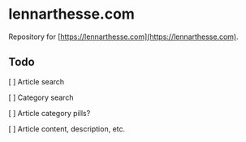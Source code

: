 # lennarthesse.com

Repository for [https://lennarthesse.com](https://lennarthesse.com).

## Todo

[ ] Article search

[ ] Category search

[ ] Article category pills?

[ ] Article content, description, etc.